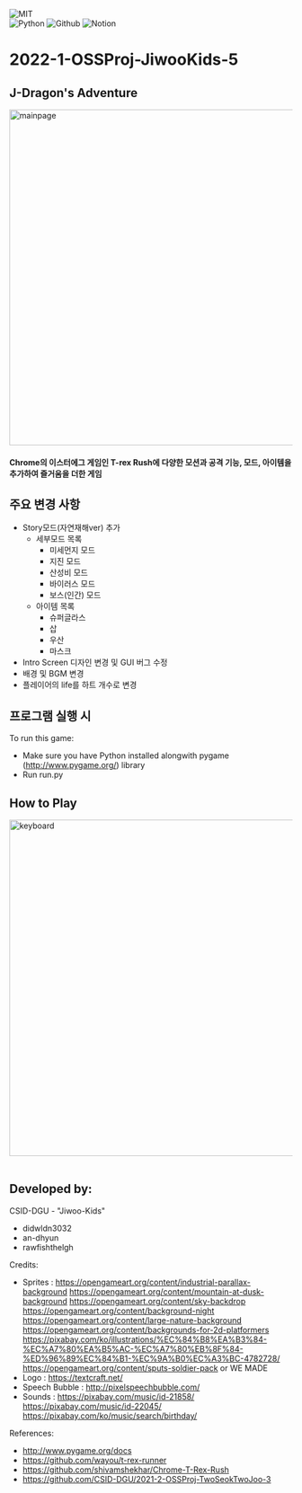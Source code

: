 <img alt="MIT" src ="https://img.shields.io/badge/license-MIT-salmon"> <img alt="" src ="https://img.shields.io/badge/pygame-2.1.2-lightsalmon"> <img alt="" src ="https://img.shields.io/badge/OS-Window|MacOs|Linux-coral"> <img alt="" src ="https://img.shields.io/badge/IDE-VSCode-indianred"><br>
<img alt="Python" src ="https://img.shields.io/badge/-python-skyblue?logo=python"/>
<img alt="Github" src ="https://img.shields.io/badge/-github-black?logo=github"/>
<img alt="Notion" src ="https://img.shields.io/badge/-notion-blue?logo=notion"/>

# 2022-1-OSSProj-JiwooKids-5
## J-Dragon's Adventure
<img width="598" alt="mainpage" src="https://user-images.githubusercontent.com/65417437/173189836-fbf49689-9323-4d12-9a79-a916166e918f.PNG">

#### Chrome의 이스터에그 게임인 T-rex Rush에 다양한 모션과 공격 기능, 모드, 아이템을 추가하여 즐거움을 더한 게임

## 주요 변경 사항
- Story모드(자연재해ver) 추가
    - 세부모드 목록
        - 미세먼지 모드
        - 지진 모드
        - 산성비 모드
        - 바이러스 모드
        - 보스(인간) 모드
    - 아이템 목록
        - 슈퍼글라스
        - 삽
        - 우산
        - 마스크
- Intro Screen 디자인 변경 및 GUI 버그 수정
- 배경 및 BGM 변경
- 플레이어의 life를 하트 개수로 변경

## 프로그램 실행 시
To run this game:
- Make sure you have Python installed alongwith pygame (http://www.pygame.org/) library
- Run run.py

## How to Play
<img width="599" alt="keyboard" src="https://user-images.githubusercontent.com/65417437/173192856-95aaa289-0999-4d0d-afb1-2cb99010e698.PNG">
<br>
<br>



## Developed by:
CSID-DGU - "Jiwoo-Kids"
- didwldn3032
- an-dhyun
- rawfishthelgh

Credits:
- Sprites : https://opengameart.org/content/industrial-parallax-background
            https://opengameart.org/content/mountain-at-dusk-background
            https://opengameart.org/content/sky-backdrop
            https://opengameart.org/content/background-night
            https://opengameart.org/content/large-nature-background
            https://opengameart.org/content/backgrounds-for-2d-platformers
            https://pixabay.com/ko/illustrations/%EC%84%B8%EA%B3%84-%EC%A7%80%EA%B5%AC-%EC%A7%80%EB%8F%84-%ED%96%89%EC%84%B1-%EC%9A%B0%EC%A3%BC-4782728/
            https://opengameart.org/content/sputs-soldier-pack
            or WE MADE
- Logo : https://textcraft.net/
- Speech Bubble : http://pixelspeechbubble.com/
- Sounds : https://pixabay.com/music/id-21858/
           https://pixabay.com/music/id-22045/
           https://pixabay.com/ko/music/search/birthday/

References:
- http://www.pygame.org/docs
- https://github.com/wayou/t-rex-runner
- https://github.com/shivamshekhar/Chrome-T-Rex-Rush
- https://github.com/CSID-DGU/2021-2-OSSProj-TwoSeokTwoJoo-3
